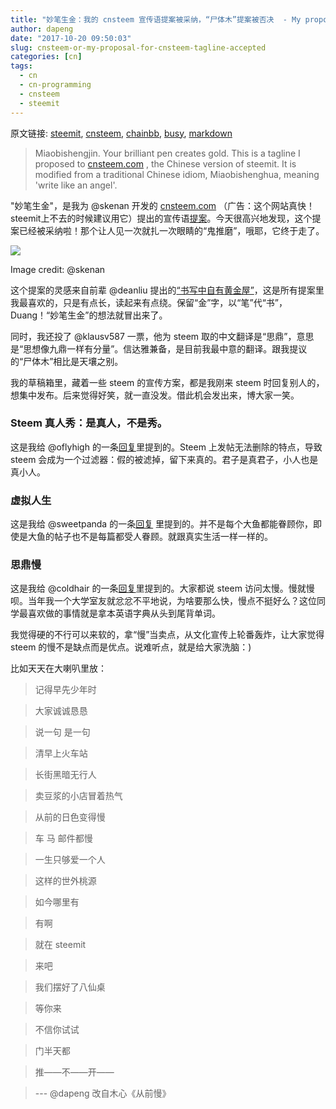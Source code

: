 ```yaml
---
title: "妙笔生金：我的 cnsteem 宣传语提案被采纳，“尸体木”提案被否决  - My proposal for cnsteem tagline accepted"
author: dapeng
date: "2017-10-20 09:50:03"
slug: cnsteem-or-my-proposal-for-cnsteem-tagline-accepted
categories: [cn]
tags: 
  - cn
  - cn-programming
  - cnsteem
  - steemit
---
```


原文链接: [steemit](https://steemit.com/cn/@dapeng/cnsteem-or-my-proposal-for-cnsteem-tagline-accepted), [cnsteem](https://cnsteem.com/cn/@dapeng/cnsteem-or-my-proposal-for-cnsteem-tagline-accepted), [chainbb](https://chainbb.com/cn/@dapeng/cnsteem-or-my-proposal-for-cnsteem-tagline-accepted), [busy](https://busy.org/cn/@dapeng/cnsteem-or-my-proposal-for-cnsteem-tagline-accepted), [markdown](https://raw.githubusercontent.com/pzhaonet/steem_mirror/master/content/post/cnsteem-or-my-proposal-for-cnsteem-tagline-accepted.md)

> Miaobishengjin. Your brilliant pen creates gold. This is a tagline I proposed to [cnsteem.com](http://cnsteem.com/) , the Chinese version of steemit. It is modified from a traditional Chinese idiom, Miaobishenghua, meaning 'write like an angel'.


"妙笔生金"，是我为 @skenan 开发的 [cnsteem.com](http://cnsteem.com/) （广告：这个网站真快！steemit上不去的时候建议用它）提出的宣传语[提案](https://steemit.com/cn/@lemooljiang/6s9r6z-steem#@dapeng/re-lemooljiang-6s9r6z-steem-20171018t183040209z)。今天很高兴地发现，这个提案已经被采纳啦！那个让人见一次就扎一次眼睛的“鬼推磨”，哦耶，它终于走了。





![](https://steemitimages.com/0x0/https://steemitimages.com/DQmWB7DwDTXarhbtpJGqAAauB8J5DYPEPmwxdBXzDieGZW4/image.png)





Image credit:  @skenan


这个提案的灵感来自前辈 @deanliu 提出的[“书写中自有黄金屋”](https://steemit.com/cn/@skenan/2jopvy-steemit#@deanliu/re-skenan-2jopvy-steemit-20171018t020135529z)，这是所有提案里我最喜欢的，只是有点长，读起来有点绕。保留“金”字，以“笔”代“书”，Duang！“妙笔生金”的想法就冒出来了。


同时，我还投了 @klausv587 一票，他为 steem 取的中文翻译是“思鼎”，意思是“思想像九鼎一样有分量”。信达雅兼备，是目前我最中意的翻译。跟我提议的“尸体木”相比是天壤之别。


我的草稿箱里，藏着一些 steem 的宣传方案，都是我刚来 steem 时回复别人的，想集中发布。后来觉得好笑，就一直没发。借此机会发出来，博大家一笑。


### Steem 真人秀：是真人，不是秀。


这是我给 @oflyhigh 的一条[回复](https://steemit.com/cn/@oflyhigh/steem-and#@dapeng/re-oflyhigh-steem-and-20170801t111024722z)里提到的。Steem 上发帖无法删除的特点，导致 steem 会成为一个过滤器：假的被滤掉，留下来真的。君子是真君子，小人也是真小人。


### 虚拟人生


这是我给 @sweetpanda 的一条[回复](https://steemit.com/cn/@dapeng/steemit-two-weeks-on-steemit-rather-a-social-platform-than-a-writing-tool#@sweetpanda/re-dapeng-steemit-two-weeks-on-steemit-rather-a-social-platform-than-a-writing-tool-20170801t055601140z) 里提到的。并不是每个大鱼都能眷顾你，即使是大鱼的帖子也不是每篇都受人眷顾。就跟真实生活一样一样的。


### 思鼎慢


这是我给 @coldhair 的一条[回复](https://steemit.com/cn/@coldhair/61mxl6-steemit#@dapeng/re-coldhair-61mxl6-steemit-20170801t120156961z)里提到的。大家都说 steem 访问太慢。慢就慢呗。当年我一个大学室友就忿忿不平地说，为啥要那么快，慢点不挺好么？这位同学最喜欢做的事情就是拿本英语字典从头到尾背单词。


我觉得硬的不行可以来软的，拿“慢”当卖点，从文化宣传上轮番轰炸，让大家觉得 steem 的慢不是缺点而是优点。说难听点，就是给大家洗脑：)


比如天天在大喇叭里放：


> 记得早先少年时

> 大家诚诚恳恳

> 说一句 是一句

>
> 清早上火车站

> 长街黑暗无行人

> 卖豆浆的小店冒着热气

>
> 从前的日色变得慢

> 车 马 邮件都慢

> 一生只够爱一个人

>
> 这样的世外桃源

> 如今哪里有

>
> 有啊

> 就在 steemit

> 来吧

> 我们摆好了八仙桌

> 等你来

>
> 不信你试试

> 门半天都

> 推——不——开——

>
> --- @dapeng 改自木心《从前慢》

>
>
